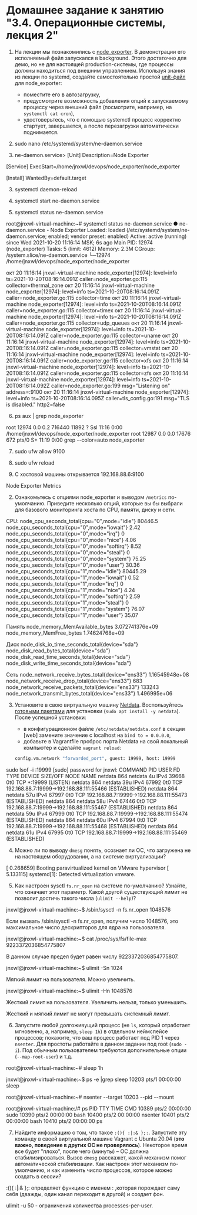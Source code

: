 # Домашнее задание к занятию "3.4. Операционные системы, лекция 2"

1. На лекции мы познакомились с [node_exporter](https://github.com/prometheus/node_exporter/releases). В демонстрации его исполняемый файл запускался в background. Этого достаточно для демо, но не для настоящей production-системы, где процессы должны находиться под внешним управлением. Используя знания из лекции по systemd, создайте самостоятельно простой [unit-файл](https://www.freedesktop.org/software/systemd/man/systemd.service.html) для node_exporter:

    * поместите его в автозагрузку,
    * предусмотрите возможность добавления опций к запускаемому процессу через внешний файл (посмотрите, например, на `systemctl cat cron`),
    * удостоверьтесь, что с помощью systemctl процесс корректно стартует, завершается, а после перезагрузки автоматически поднимается.


1. sudo nano /etc/systemd/system/ne-daemon.service

2. ne-daemon.service>
[Unit]
Description=Node Exporter

[Service]
ExecStart=/home/jnxwl/devops/node_exporter/node_exporter

[Install]
WantedBy=default.target

3. systemctl daemon-reload

4. systemctl start ne-daemon.service

5. systemctl status ne-daemon.service

root@jnxwl-virtual-machine:~# systemctl status ne-daemon.service
● ne-daemon.service - Node Exporter
     Loaded: loaded (/etc/systemd/system/ne-daemon.service; enabled; vendor preset: enabled)
     Active: active (running) since Wed 2021-10-20 11:16:14 MSK; 6s ago
   Main PID: 12974 (node_exporter)
      Tasks: 5 (limit: 4612)
     Memory: 2.3M
     CGroup: /system.slice/ne-daemon.service
             └─12974 /home/jnxwl/devops/node_exporter/node_exporter

окт 20 11:16:14 jnxwl-virtual-machine node_exporter[12974]: level=info ts=2021-10-20T08:16:14.091Z caller=node_exporter.go:115 collector=thermal_zone
окт 20 11:16:14 jnxwl-virtual-machine node_exporter[12974]: level=info ts=2021-10-20T08:16:14.091Z caller=node_exporter.go:115 collector=time
окт 20 11:16:14 jnxwl-virtual-machine node_exporter[12974]: level=info ts=2021-10-20T08:16:14.091Z caller=node_exporter.go:115 collector=timex
окт 20 11:16:14 jnxwl-virtual-machine node_exporter[12974]: level=info ts=2021-10-20T08:16:14.091Z caller=node_exporter.go:115 collector=udp_queues
окт 20 11:16:14 jnxwl-virtual-machine node_exporter[12974]: level=info ts=2021-10-20T08:16:14.091Z caller=node_exporter.go:115 collector=uname
окт 20 11:16:14 jnxwl-virtual-machine node_exporter[12974]: level=info ts=2021-10-20T08:16:14.091Z caller=node_exporter.go:115 collector=vmstat
окт 20 11:16:14 jnxwl-virtual-machine node_exporter[12974]: level=info ts=2021-10-20T08:16:14.091Z caller=node_exporter.go:115 collector=xfs
окт 20 11:16:14 jnxwl-virtual-machine node_exporter[12974]: level=info ts=2021-10-20T08:16:14.091Z caller=node_exporter.go:115 collector=zfs
окт 20 11:16:14 jnxwl-virtual-machine node_exporter[12974]: level=info ts=2021-10-20T08:16:14.092Z caller=node_exporter.go:199 msg="Listening on" address=:9100
окт 20 11:16:14 jnxwl-virtual-machine node_exporter[12974]: level=info ts=2021-10-20T08:16:14.095Z caller=tls_config.go:191 msg="TLS is disabled." http2=false


6. ps aux | grep node_exporter


root       12974  0.0  0.2 716440 11892 ?        Ssl  11:16   0:00 /home/jnxwl/devops/node_exporter/node_exporter
root       12987  0.0  0.0  17676   672 pts/0    S+   11:19   0:00 grep --color=auto node_exporter


7. sudo ufw allow 9100

8. sudo ufw reload

9. С хостовой машины открывается 192.168.88.6:9100

Node Exporter
Metrics



2. Ознакомьтесь с опциями node_exporter и выводом `/metrics` по-умолчанию. Приведите несколько опций, которые вы бы выбрали для базового мониторинга хоста по CPU, памяти, диску и сети.

CPU:
node_cpu_seconds_total{cpu="0",mode="idle"} 80446.5
node_cpu_seconds_total{cpu="0",mode="iowait"} 2.42
node_cpu_seconds_total{cpu="0",mode="irq"} 0
node_cpu_seconds_total{cpu="0",mode="nice"} 4.06
node_cpu_seconds_total{cpu="0",mode="softirq"} 8.52
node_cpu_seconds_total{cpu="0",mode="steal"} 0
node_cpu_seconds_total{cpu="0",mode="system"} 75.25
node_cpu_seconds_total{cpu="0",mode="user"} 30.36
node_cpu_seconds_total{cpu="1",mode="idle"} 80445.29
node_cpu_seconds_total{cpu="1",mode="iowait"} 0.52
node_cpu_seconds_total{cpu="1",mode="irq"} 0
node_cpu_seconds_total{cpu="1",mode="nice"} 4.24
node_cpu_seconds_total{cpu="1",mode="softirq"} 2.59
node_cpu_seconds_total{cpu="1",mode="steal"} 0
node_cpu_seconds_total{cpu="1",mode="system"} 76.07
node_cpu_seconds_total{cpu="1",mode="user"} 35.07

Память
node_memory_MemAvailable_bytes 3.072741376e+09
node_memory_MemFree_bytes 1.74624768e+09

Диск
node_disk_io_time_seconds_total{device="sda"}
node_disk_read_bytes_total{device="sda"}
node_disk_read_time_seconds_total{device="sda"}
node_disk_write_time_seconds_total{device="sda"}

Сеть
node_network_receive_bytes_total{device="ens33"} 1.16545948e+08
node_network_receive_drop_total{device="ens33"} 683
node_network_receive_packets_total{device="ens33"} 133243
node_network_transmit_bytes_total{device="ens33"} 1.496995e+06


3. Установите в свою виртуальную машину [Netdata](https://github.com/netdata/netdata). Воспользуйтесь [готовыми пакетами](https://packagecloud.io/netdata/netdata/install) для установки (`sudo apt install -y netdata`). После успешной установки:
    * в конфигурационном файле `/etc/netdata/netdata.conf` в секции [web] замените значение с localhost на `bind to = 0.0.0.0`,
    * добавьте в Vagrantfile проброс порта Netdata на свой локальный компьютер и сделайте `vagrant reload`:

    ```bash
    config.vm.network "forwarded_port", guest: 19999, host: 19999
    ```

>
sudo lsof -i :19999
[sudo] password for jnxwl:
COMMAND PID    USER   FD   TYPE DEVICE SIZE/OFF NODE NAME
netdata 864 netdata    4u  IPv4  39668      0t0  TCP *:19999 (LISTEN)
netdata 864 netdata   39u  IPv4  67992      0t0  TCP 192.168.88.7:19999->192.168.88.111:55466 (ESTABLISHED)
netdata 864 netdata   57u  IPv4  67997      0t0  TCP 192.168.88.7:19999->192.168.88.111:55473 (ESTABLISHED)
netdata 864 netdata   58u  IPv4  67446      0t0  TCP 192.168.88.7:19999->192.168.88.111:55467 (ESTABLISHED)
netdata 864 netdata   59u  IPv4  67999      0t0  TCP 192.168.88.7:19999->192.168.88.111:55474 (ESTABLISHED)
netdata 864 netdata   60u  IPv4  67994      0t0  TCP 192.168.88.7:19999->192.168.88.111:55468 (ESTABLISHED)
netdata 864 netdata   61u  IPv4  67995      0t0  TCP 192.168.88.7:19999->192.168.88.111:55469 (ESTABLISHED)





4. Можно ли по выводу `dmesg` понять, осознает ли ОС, что загружена не на настоящем оборудовании, а на системе виртуализации?


[    0.268659] Booting paravirtualized kernel on VMware hypervisor
[    5.133115] systemd[1]: Detected virtualization vmware.



5. Как настроен sysctl `fs.nr_open` на системе по-умолчанию? Узнайте, что означает этот параметр. Какой другой существующий лимит не позволит достичь такого числа (`ulimit --help`)?

jnxwl@jnxwl-virtual-machine:~$ /sbin/sysctl -n fs.nr_open
1048576

Если вызвать /sbin/sysctl -n fs.nr_open, получим число 1048576, это максимальное число дескрипторов для ядра на пользователя.

jnxwl@jnxwl-virtual-machine:~$ cat /proc/sys/fs/file-max
9223372036854775807

В данном случае предел будет равен числу 9223372036854775807.

jnxwl@jnxwl-virtual-machine:~$ ulimit -Sn
1024

Мягкий лимит на пользователя. Можно увеличить.

jnxwl@jnxwl-virtual-machine:~$ ulimit -Hn
1048576

Жесткий лимит на пользователя. Увеличить нельзя, только уменьшить.

Жесткий и мягкий лимит не могут превышать системный лимит.



6. Запустите любой долгоживущий процесс (не `ls`, который отработает мгновенно, а, например, `sleep 1h`) в отдельном неймспейсе процессов; покажите, что ваш процесс работает под PID 1 через `nsenter`. Для простоты работайте в данном задании под root (`sudo -i`). Под обычным пользователем требуются дополнительные опции (`--map-root-user`) и т.д.

root@jnxwl-virtual-machine:~# sleep 1h

jnxwl@jnxwl-virtual-machine:~$ ps -e |grep sleep
  10203 pts/1    00:00:00 sleep

  root@jnxwl-virtual-machine:~# nsenter --target 10203 --pid --mount
  
  root@jnxwl-virtual-machine:/# ps
      PID TTY          TIME CMD
    10389 pts/2    00:00:00 sudo
    10390 pts/2    00:00:00 bash
    10400 pts/2    00:00:00 nsenter
    10401 pts/2    00:00:00 bash
    10410 pts/2    00:00:00 ps



7. Найдите информацию о том, что такое `:(){ :|:& };:`. Запустите эту команду в своей виртуальной машине Vagrant с Ubuntu 20.04 (**это важно, поведение в других ОС не проверялось**). Некоторое время все будет "плохо", после чего (минуты) – ОС должна стабилизироваться. Вызов `dmesg` расскажет, какой механизм помог автоматической стабилизации. Как настроен этот механизм по-умолчанию, и как изменить число процессов, которое можно создать в сессии?


:(){ :|:& };: определяет функцию с именем : ,которая порождает саму себя (дважды, один канал переходит в другой) и создает фон.

ulimit -u 50  -  ограничения количества processes-per-user.


